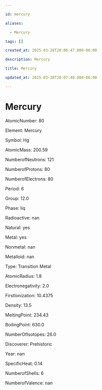 ```yaml
---

id: mercury

aliases:

  - Mercury

tags: []

created_at: 2025-03-28T20:06:47.000-06:00

description: Mercury

title: Mercury

updated_at: 2025-03-28T20:07:40.000-06:00

---
```




# Mercury

AtomicNumber: 80

Element: Mercury

Symbol: Hg

AtomicMass: 200.59

NumberofNeutrons: 121

NumberofProtons: 80

NumberofElectrons: 80

Period: 6

Group: 12.0

Phase: liq

Radioactive: nan

Natural: yes

Metal: yes

Nonmetal: nan

Metalloid: nan

Type: Transition Metal

AtomicRadius: 1.8

Electronegativity: 2.0

FirstIonization: 10.4375

Density: 13.5

MeltingPoint: 234.43

BoilingPoint: 630.0

NumberOfIsotopes: 26.0

Discoverer: Prehistoric

Year: nan

SpecificHeat: 0.14

NumberofShells: 6

NumberofValence: nan

